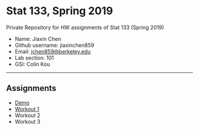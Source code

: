 # Stat 133, Spring 2019

Private Repository for HW assignments of Stat 133 (Spring 2019)

- Name: Jiaxin Chen
- Github username: jiaxinchen859
- Email: jchen859@berkeley.edu
- Lab section: 101
- GSI: Colin Kou

-----

## Assignments

- [Demo](demo)
- [Workout 1](workout1)
- Workout 2
- Workout 3


